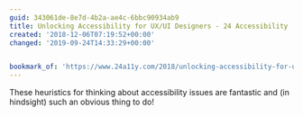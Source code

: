 ```yaml
---
guid: 343061de-8e7d-4b2a-ae4c-6bbc90934ab9
title: Unlocking Accessibility for UX/UI Designers - 24 Accessibility
created: '2018-12-06T07:19:52+00:00'
changed: '2019-09-24T14:33:29+00:00'


bookmark_of: 'https://www.24a11y.com/2018/unlocking-accessibility-for-ux-ui-designers/'
---
```


These heuristics for thinking about accessibility issues are fantastic and (in hindsight) such an obvious thing to do!
